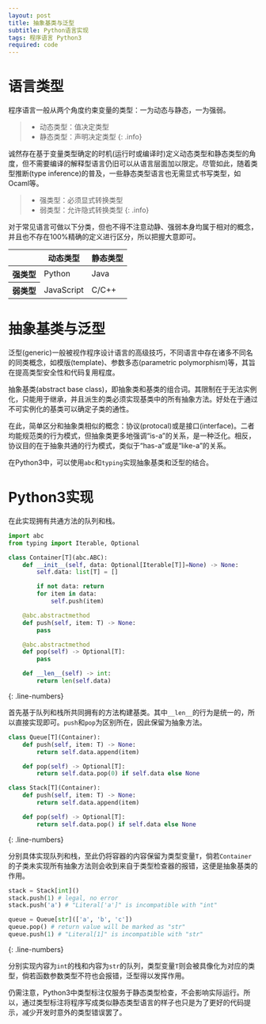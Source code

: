 ```yaml
---
layout: post
title: 抽象基类与泛型
subtitle: Python语言实现
tags: 程序语言 Python3
required: code
---
```


# 语言类型

程序语言一般从两个角度约束变量的类型：一为动态与静态，一为强弱。

> - 动态类型：值决定类型
> - 静态类型：声明决定类型
{: .info}

诚然存在基于变量类型确定的时机(运行时或编译时)定义动态类型和静态类型的角度，但不需要编译的解释型语言仍旧可以从语言层面加以限定。尽管如此，随着类型推断(type inference)的普及，一些静态类型语言也无需显式书写类型，如Ocaml等。

> - 强类型：必须显式转换类型
> - 弱类型：允许隐式转换类型
{: .info}

对于常见语言可做以下分类，但也不得不注意动静、强弱本身均属于相对的概念，并且也不存在100%精确的定义进行区分，所以把握大意即可。

<table>
    <thead>
        <th></th>
        <th>动态类型</th>
        <th>静态类型</th>
    </thead>
    <tr>
        <th>强类型</th>
        <td>Python</td>
        <td>Java</td>
    </tr>
    <tr>
        <th>弱类型</th>
        <td>JavaScript</td>
        <td>C/C++</td>
    </tr>
</table>

# 抽象基类与泛型

泛型(generic)一般被视作程序设计语言的高级技巧，不同语言中存在诸多不同名的同类概念，如模版(template)、参数多态(parametric polymorphism)等，其旨在提高类型安全性和代码复用程度。

抽象基类(abstract base class)，即抽象类和基类的组合词。其限制在于无法实例化，只能用于继承，并且派生的类必须实现基类中的所有抽象方法。好处在于通过不可实例化的基类可以确定子类的通性。

在此，简单区分和抽象类相似的概念：协议(protocal)或是接口(interface)。二者均能规范类的行为模式，但抽象类更多地强调“is-a”的关系，是一种泛化。相反，协议目的在于抽象共通的行为模式，类似于“has-a”或是“like-a”的关系。

在Python3中，可以使用`abc`和`typing`实现抽象基类和泛型的结合。

# Python3实现

在此实现拥有共通方法的队列和栈。

```python
import abc
from typing import Iterable, Optional

class Container[T](abc.ABC):
    def __init__(self, data: Optional[Iterable[T]]=None) -> None:
        self.data: list[T] = []

        if not data: return
        for item in data:
            self.push(item)

    @abc.abstractmethod
    def push(self, item: T) -> None:
        pass

    @abc.abstractmethod
    def pop(self) -> Optional[T]:
        pass

    def __len__(self) -> int:
        return len(self.data)
```
{: .line-numbers}

首先基于队列和栈所共同拥有的方法构建基类。其中`__len__`的行为是统一的，所以直接实现即可。`push`和`pop`为区别所在，因此保留为抽象方法。

```python
class Queue[T](Container):
    def push(self, item: T) -> None:
        return self.data.append(item)

    def pop(self) -> Optional[T]:
        return self.data.pop(0) if self.data else None

class Stack[T](Container):
    def push(self, item: T) -> None:
        return self.data.append(item)

    def pop(self) -> Optional[T]:
        return self.data.pop() if self.data else None
```
{: .line-numbers}

分别具体实现队列和栈，至此仍将容器的内容保留为类型变量`T`，倘若`Container`的子类未实现所有抽象方法则会收到来自于类型检查器的报错，这便是抽象基类的作用。

```python
stack = Stack[int]()
stack.push(1) # legal, no error
stack.push('a') # "Literal['a']" is incompatible with "int"

queue = Queue[str](['a', 'b', 'c'])
queue.pop() # return value will be marked as "str"
queue.push(1) # "Literal[1]" is incompatible with "str"
```
{: .line-numbers}

分别实现内容为`int`的栈和内容为`str`的队列，类型变量`T`则会被具像化为对应的类型，倘若函数参数类型不符也会报错，泛型得以发挥作用。

仍需注意，Python3中类型标注仅服务于静态类型检查，不会影响实际运行。所以，通过类型标注将程序写成类似静态类型语言的样子也只是为了更好的代码提示，减少开发时意外的类型错误罢了。
